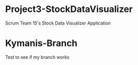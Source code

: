 # Project3-StockDataVisualizer
Scrum Team 15's Stock Data Visualizer Application

# Kymanis-Branch
Test to see if my branch works

